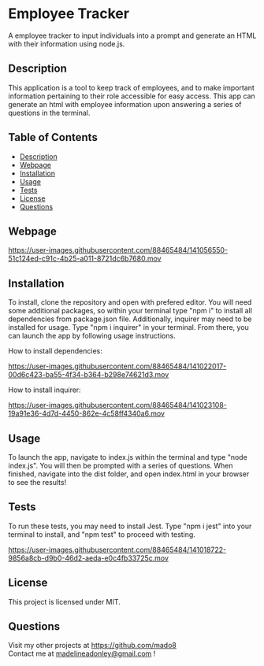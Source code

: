 # Employee Tracker
A employee tracker to input individuals into a prompt and generate an HTML with their information using node.js.
    
## Description
This application is a tool to keep track of employees, and to make important information pertaining to their role accessible for easy access. This app can generate an html with employee information upon answering a series of questions in the terminal. 

## Table of Contents

- [ Description ](#Description)</br>
- [ Webpage ](#Webpage)</br>
- [ Installation ](#Installation)</br>
- [ Usage ](#Usage)</br>
- [ Tests ](#Tests)</br>
- [ License ](#License )</br>
- [ Questions ](#Questions)</br>

## Webpage

https://user-images.githubusercontent.com/88465484/141056550-51c124ed-c91c-4b25-a011-8721dc6b7680.mov

## Installation
To install, clone the repository and open with prefered editor. You will need some additional packages, so within your terminal type "npm i" to install all dependencies from package.json file. Additionally, inquirer may need to be installed for usage. Type "npm i inquirer" in your terminal. From there, you can launch the app by following usage instructions.

How to install dependencies:

https://user-images.githubusercontent.com/88465484/141022017-00d6c423-ba55-4f34-b364-b298e74621d3.mov

How to install inquirer:

https://user-images.githubusercontent.com/88465484/141023108-19a91e36-4d7d-4450-862e-4c58ff4340a6.mov

## Usage
To launch the app, navigate to index.js within the terminal and type "node index.js". You will then be prompted with a series of questions. When finished, navigate into the dist folder, and open index.html in your browser to see the results!


## Tests 
To run these tests, you may need to install Jest. Type "npm i jest" into your terminal to install, and "npm test" to proceed with testing.

https://user-images.githubusercontent.com/88465484/141018722-9856a8cb-d9b0-46d2-aeda-e0c4fb33725c.mov

## License 
This project is licensed under MIT.  

## Questions

Visit my other projects at https://github.com/mado8 </br>
Contact me at madelineadonley@gmail.com ! </br>

